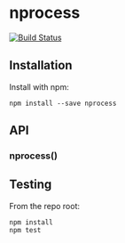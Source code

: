 # nprocess

[![Build Status](https://secure.travis-ci.org/user/nprocess.png?branch=master)](http://travis-ci.org/user/nprocess)


## Installation

Install with npm:

```
npm install --save nprocess
```


## API

### nprocess()


## Testing

From the repo root:

```
npm install
npm test
```
